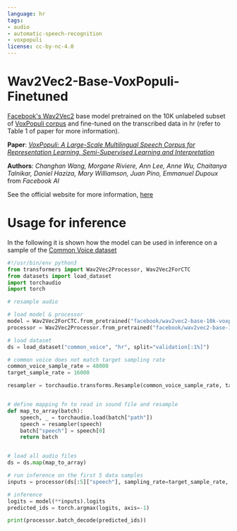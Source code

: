 ```yaml
---
language: hr
tags:
- audio
- automatic-speech-recognition
- voxpopuli
license: cc-by-nc-4.0
---
```


# Wav2Vec2-Base-VoxPopuli-Finetuned

[Facebook's Wav2Vec2](https://ai.facebook.com/blog/wav2vec-20-learning-the-structure-of-speech-from-raw-audio/) base model pretrained on the 10K unlabeled subset of [VoxPopuli corpus](https://arxiv.org/abs/2101.00390) and fine-tuned on the transcribed data in hr (refer to Table 1 of paper for more information).

**Paper**: *[VoxPopuli: A Large-Scale Multilingual Speech Corpus for Representation
Learning, Semi-Supervised Learning and Interpretation](https://arxiv.org/abs/2101.00390)*

**Authors**: *Changhan Wang, Morgane Riviere, Ann Lee, Anne Wu, Chaitanya Talnikar, Daniel Haziza, Mary Williamson, Juan Pino, Emmanuel Dupoux* from *Facebook AI*

See the official website for more information, [here](https://github.com/facebookresearch/voxpopuli/)


# Usage for inference

In the following it is shown how the model can be used in inference on a sample of the [Common Voice dataset](https://commonvoice.mozilla.org/en/datasets)

```python
#!/usr/bin/env python3
from transformers import Wav2Vec2Processor, Wav2Vec2ForCTC
from datasets import load_dataset
import torchaudio
import torch

# resample audio

# load model & processor
model = Wav2Vec2ForCTC.from_pretrained("facebook/wav2vec2-base-10k-voxpopuli-ft-hr")
processor = Wav2Vec2Processor.from_pretrained("facebook/wav2vec2-base-10k-voxpopuli-ft-hr")

# load dataset
ds = load_dataset("common_voice", "hr", split="validation[:1%]")

# common voice does not match target sampling rate
common_voice_sample_rate = 48000
target_sample_rate = 16000

resampler = torchaudio.transforms.Resample(common_voice_sample_rate, target_sample_rate)


# define mapping fn to read in sound file and resample
def map_to_array(batch):
    speech, _ = torchaudio.load(batch["path"])
    speech = resampler(speech)
    batch["speech"] = speech[0]
    return batch


# load all audio files
ds = ds.map(map_to_array)

# run inference on the first 5 data samples
inputs = processor(ds[:5]["speech"], sampling_rate=target_sample_rate, return_tensors="pt", padding=True)

# inference
logits = model(**inputs).logits
predicted_ids = torch.argmax(logits, axis=-1)

print(processor.batch_decode(predicted_ids))
```

